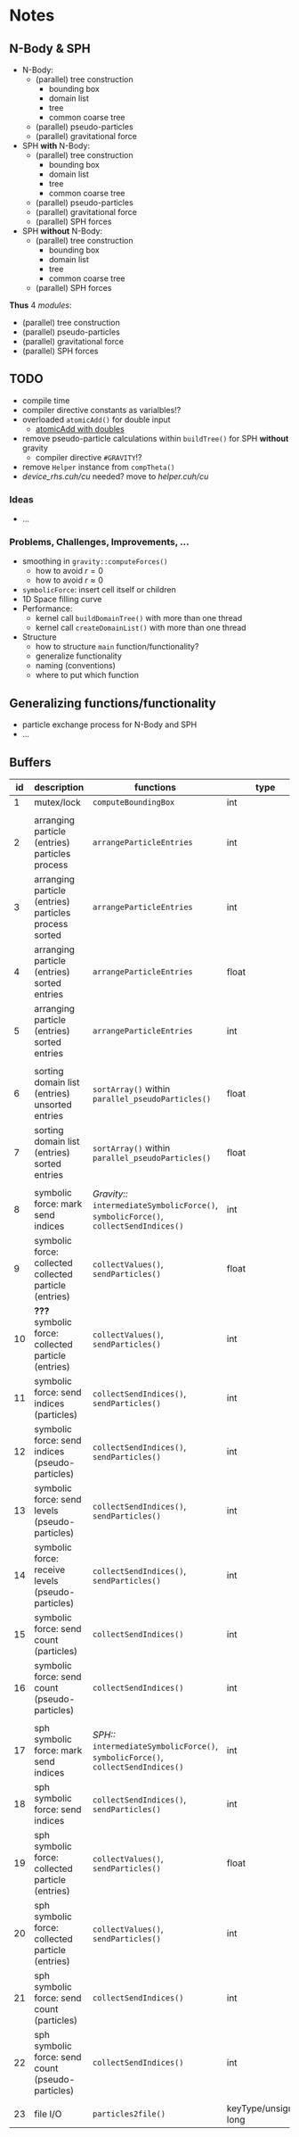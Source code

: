 # Notes

## N-Body & SPH

* N-Body: 
	* (parallel) tree construction
		* bounding box
		* domain list
		* tree
		* common coarse tree
	* (parallel) pseudo-particles
	* (parallel) gravitational force
* SPH **with** N-Body:
	* (parallel) tree construction
		* bounding box
		* domain list
		* tree
		* common coarse tree
	* (parallel) pseudo-particles
	* (parallel) gravitational force
	* (parallel) SPH forces
* SPH **without** N-Body:
	* (parallel) tree construction
		* bounding box
		* domain list
		* tree
		* common coarse tree
	* (parallel) SPH forces

**Thus** 4 *modules*:

* (parallel) tree construction
* (parallel) pseudo-particles
* (parallel) gravitational force
* (parallel) SPH forces


## TODO

* compile time
* compiler directive constants as varialbles!?
* overloaded `atomicAdd()` for double input
	* [atomicAdd with doubles](https://forums.developer.nvidia.com/t/why-does-atomicadd-not-work-with-doubles-as-input/56429) 	
* remove pseudo-particle calculations within `buildTree()` for SPH **without** gravity
	* compiler directive `#GRAVITY`!? 
* remove `Helper` instance from `compTheta()`
* *device\_rhs.cuh/cu* needed? move to *helper.cuh/cu*

### Ideas 

* ...

### Problems, Challenges, Improvements, ...

* smoothing in `gravity::computeForces()`
	* how to avoid $r = 0$
	* how to avoid $r \approx 0$ 
* `symbolicForce`: insert cell itself or children
* 1D Space filling curve
* Performance:
	* kernel call `buildDomainTree()` with more than one thread
	* kernel call `createDomainList()` with more than one thread
* Structure
	* how to structure `main` function/functionality?
	* generalize functionality
	* naming (conventions)
	* where to put which function


## Generalizing functions/functionality

* particle exchange process for N-Body and SPH
* ...

## Buffers

| **id** |**description** |**functions** |**type** |**size** |**location** |**intersection** |
|--- | --- | --- | --- | --- | --- | --- | 
|1 | mutex/lock | `computeBoundingBox` | int | 1 | device |  | 
 |  |  |  |  |  |  | 
2 | arranging particle (entries) particles process | `arrangeParticleEntries` | int  | numParticlesLocal | device |  | 
3 | arranging particle (entries) particles process sorted | `arrangeParticleEntries` | int  | numParticlesLocal | device |  | 
4 | arranging particle (entries) sorted entries | `arrangeParticleEntries` | float | numParticlesLocal | device |  | 
5 | arranging particle (entries) sorted entries | `arrangeParticleEntries` | int | numParticlesLocal | device |  | 
 |  |  |  |  |  |  | 
6 | sorting domain list (entries) unsorted entries | `sortArray()` within `parallel_pseudoParticles()` | float | domainListSize | device |  | 
7 | sorting domain list (entries) sorted entries | `sortArray()` within `parallel_pseudoParticles()` | float | domainListSize | device |  | 
 |  |  |  |  |  |  | 
8 | symbolic force: mark send indices | *Gravity::* `intermediateSymbolicForce()`, `symbolicForce()`, `collectSendIndices()` | int | numNodes | device |  | 
9 | symbolic force: collected collected particle (entries) | `collectValues()`, `sendParticles()` | float | up to 50% of numNodes | device |  | 
10 | **???** symbolic force: collected particle (entries) | `collectValues()`, `sendParticles()` | int | up to 50% of numNodes | device |  | 
11 | symbolic force: send indices (particles) | `collectSendIndices()`, `sendParticles()` | int | up to 50% of numParticles | device |  | 
12 | symbolic force: send indices (pseudo-particles) | `collectSendIndices()`, `sendParticles()` | int | up to 50% of numNodes | device |  | 
13 | symbolic force: send levels (pseudo-particles) | `collectSendIndices()`, `sendParticles()` | int | up to 50% of numNodes | device |  | 
14 | symbolic force: receive levels (pseudo-particles) | `collectSendIndices()`, `sendParticles()` | int | up to 50% of numNodes | device |  | 
15 | symbolic force: send count (particles) | `collectSendIndices()` | int | numProcesses | device |  | 
16 | symbolic force: send count (pseudo-particles) | `collectSendIndices()` | int | numProcesses | device |  | 
 |  |  |  |  |  |  | 
17 | sph symbolic force: mark send indices | *SPH::* `intermediateSymbolicForce()`, `symbolicForce()`, `collectSendIndices()` | int | numParticles | device |  | 
18 | sph symbolic force: send indices | `collectSendIndices()`, `sendParticles()` | int | up to 50% of numParticles | device |  | 
19 | sph symbolic force: collected particle (entries) | `collectValues()`, `sendParticles()` | float | up to 50% of numParticles | device |  | 
20 | sph symbolic force: collected particle (entries) | `collectValues()`, `sendParticles()` | int | up to 50% of numParticles | device |  | 
21 | sph symbolic force: send count (particles) | `collectSendIndices()` | int | numProcesses | device |  | 
22 | sph symbolic force: send count (pseudo-particles) | `collectSendIndices()` | int | numProcesses | device |  | 
 |  |  |  |  |  |  | 
23 | file I/O | `particles2file()` | keyType/unsigned long | numParticlesLocal | device |  | 
      


                       
 